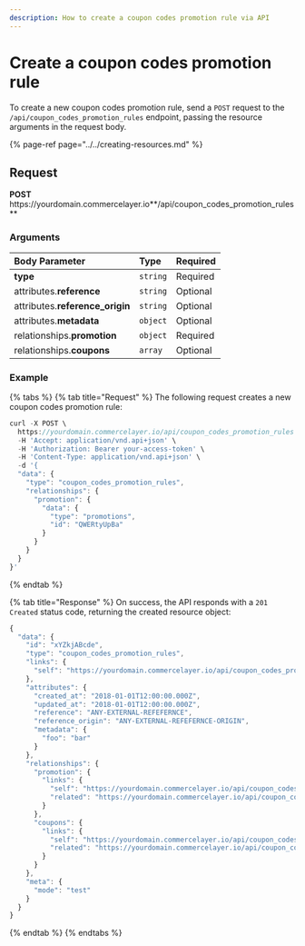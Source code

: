 ```yaml
---
description: How to create a coupon codes promotion rule via API
---
```


# Create a coupon codes promotion rule

To create a new coupon codes promotion rule, send a `POST` request to the `/api/coupon_codes_promotion_rules` endpoint, passing the resource arguments in the request body.

{% page-ref page="../../creating-resources.md" %}

## Request

**POST** https://<i></i>yourdomain.commercelayer.io**/api/coupon_codes_promotion_rules**

### Arguments

| Body Parameter | Type | Required |
| :--- | :--- | :--- |
| **type** | `string` | Required |
| attributes.**reference** | `string` | Optional |
| attributes.**reference_origin** | `string` | Optional |
| attributes.**metadata** | `object` | Optional |
| relationships.**promotion** | `object` | Required |
| relationships.**coupons** | `array` | Optional |

### Example

{% tabs %}
{% tab title="Request" %}
The following request creates a new coupon codes promotion rule:

```javascript
curl -X POST \
  https://yourdomain.commercelayer.io/api/coupon_codes_promotion_rules \
  -H 'Accept: application/vnd.api+json' \
  -H 'Authorization: Bearer your-access-token' \
  -H 'Content-Type: application/vnd.api+json' \
  -d '{
  "data": {
    "type": "coupon_codes_promotion_rules",
    "relationships": {
      "promotion": {
        "data": {
          "type": "promotions",
          "id": "QWERtyUpBa"
        }
      }
    }
  }
}'
```
{% endtab %}

{% tab title="Response" %}
On success, the API responds with a `201 Created` status code, returning the created resource object:

```javascript
{
  "data": {
    "id": "xYZkjABcde",
    "type": "coupon_codes_promotion_rules",
    "links": {
      "self": "https://yourdomain.commercelayer.io/api/coupon_codes_promotion_rules/xYZkjABcde"
    },
    "attributes": {
      "created_at": "2018-01-01T12:00:00.000Z",
      "updated_at": "2018-01-01T12:00:00.000Z",
      "reference": "ANY-EXTERNAL-REFEFERNCE",
      "reference_origin": "ANY-EXTERNAL-REFEFERNCE-ORIGIN",
      "metadata": {
        "foo": "bar"
      }
    },
    "relationships": {
      "promotion": {
        "links": {
          "self": "https://yourdomain.commercelayer.io/api/coupon_codes_promotion_rules/xYZkjABcde/relationships/promotion",
          "related": "https://yourdomain.commercelayer.io/api/coupon_codes_promotion_rules/xYZkjABcde/promotion"
        }
      },
      "coupons": {
        "links": {
          "self": "https://yourdomain.commercelayer.io/api/coupon_codes_promotion_rules/xYZkjABcde/relationships/coupons",
          "related": "https://yourdomain.commercelayer.io/api/coupon_codes_promotion_rules/xYZkjABcde/coupons"
        }
      }
    },
    "meta": {
      "mode": "test"
    }
  }
}
```
{% endtab %}
{% endtabs %}

